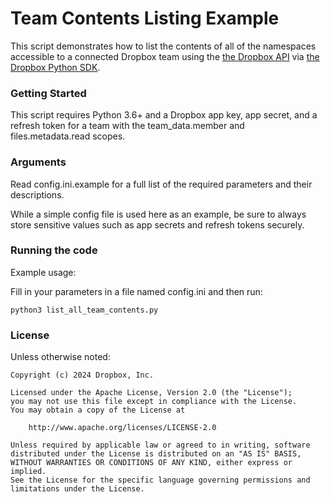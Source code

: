 # Team Contents Listing Example

This script demonstrates how to list the contents of all of the namespaces accessible to a connected Dropbox team using the [the Dropbox API](https://www.dropbox.com/developers/documentation/http/overview) via [the Dropbox Python SDK](https://github.com/dropbox/dropbox-sdk-python). 

### Getting Started

This script requires Python 3.6+ and a Dropbox app key, app secret, and a refresh token for a team with the team_data.member and files.metadata.read scopes.

### Arguments

Read config.ini.example for a full list of the required parameters and their descriptions.

While a simple config file is used here as an example, be sure to always store sensitive values such as app secrets and refresh tokens securely.

### Running the code

Example usage:

Fill in your parameters in a file named config.ini and then run:
```
python3 list_all_team_contents.py
```

### License

Unless otherwise noted:

```
Copyright (c) 2024 Dropbox, Inc.

Licensed under the Apache License, Version 2.0 (the "License");
you may not use this file except in compliance with the License.
You may obtain a copy of the License at

    http://www.apache.org/licenses/LICENSE-2.0

Unless required by applicable law or agreed to in writing, software
distributed under the License is distributed on an "AS IS" BASIS,
WITHOUT WARRANTIES OR CONDITIONS OF ANY KIND, either express or implied.
See the License for the specific language governing permissions and
limitations under the License.
```